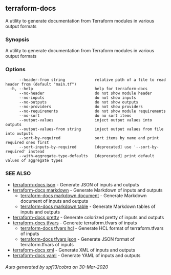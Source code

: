 ## terraform-docs

A utility to generate documentation from Terraform modules in various output formats

### Synopsis

A utility to generate documentation from Terraform modules in various output formats

### Options

```
      --header-from string             relative path of a file to read header from (default "main.tf")
  -h, --help                           help for terraform-docs
      --no-header                      do not show module header
      --no-inputs                      do not show inputs
      --no-outputs                     do not show outputs
      --no-providers                   do not show providers
      --no-requirements                do not show module requirements
      --no-sort                        do no sort items
      --output-values                  inject output values into outputs
      --output-values-from string      inject output values from file into outputs
      --sort-by-required               sort items by name and print required ones first
      --sort-inputs-by-required        [deprecated] use '--sort-by-required' instead
      --with-aggregate-type-defaults   [deprecated] print default values of aggregate types
```

### SEE ALSO

* [terraform-docs json](/docs/formats/json.md)	 - Generate JSON of inputs and outputs
* [terraform-docs markdown](/docs/formats/markdown.md)	 - Generate Markdown of inputs and outputs
  * [terraform-docs markdown document](/docs/formats/markdown-document.md)	 - Generate Markdown document of inputs and outputs
  * [terraform-docs markdown table](/docs/formats/markdown-table.md)	 - Generate Markdown tables of inputs and outputs
* [terraform-docs pretty](/docs/formats/pretty.md)	 - Generate colorized pretty of inputs and outputs
* [terraform-docs tfvars](/docs/formats/tfvars.md)	 - Generate terraform.tfvars of inputs
  * [terraform-docs tfvars hcl](/docs/formats/tfvars-hcl.md)	 - Generate HCL format of terraform.tfvars of inputs
  * [terraform-docs tfvars json](/docs/formats/tfvars-json.md)	 - Generate JSON format of terraform.tfvars of inputs
* [terraform-docs xml](/docs/formats/xml.md)	 - Generate XML of inputs and outputs
* [terraform-docs yaml](/docs/formats/yaml.md)	 - Generate YAML of inputs and outputs

###### Auto generated by spf13/cobra on 30-Mar-2020
